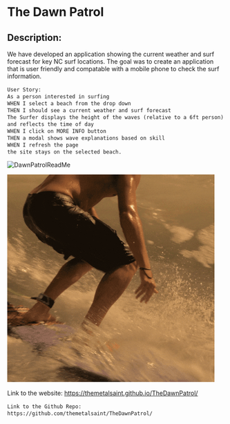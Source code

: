 # The Dawn Patrol


## Description:
We have developed an application showing the current weather and surf forecast for key NC surf locations. The goal was to create an application that is user friendly and compatable with a mobile phone to check the surf information.



```
User Story:
As a person interested in surfing
WHEN I select a beach from the drop down
THEN I should see a current weather and surf forecast
The Surfer displays the height of the waves (relative to a 6ft person) and reflects the time of day
WHEN I click on MORE INFO button
THEN a modal shows wave explanations based on skill
WHEN I refresh the page
the site stays on the selected beach.
```
![DawnPatrolReadMe](https://user-images.githubusercontent.com/78604328/118198019-1b00fc00-b41e-11eb-81c8-5a3520a42151.png)

![Surfing](surfing.gif)


Link to the website:
https://themetalsaint.github.io/TheDawnPatrol/
```
Link to the Github Repo: 
https://github.com/themetalsaint/TheDawnPatrol/
```
